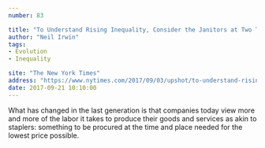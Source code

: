 ```yaml
---
number: 83

title: "To Understand Rising Inequality, Consider the Janitors at Two Top Companies, Then and Now"
author: "Neil Irwin"
tags:
- Evolution
- Inequality

site: "The New York Times"
address: "https://www.nytimes.com/2017/09/03/upshot/to-understand-rising-inequality-consider-the-janitors-at-two-top-companies-then-and-now.html"
date: 2017-09-21 10:10:00
---
```


What has changed in the last generation is that companies today view more and more of the labor it takes to produce their goods and services as akin to staplers: something to be procured at the time and place needed for the lowest price possible.
